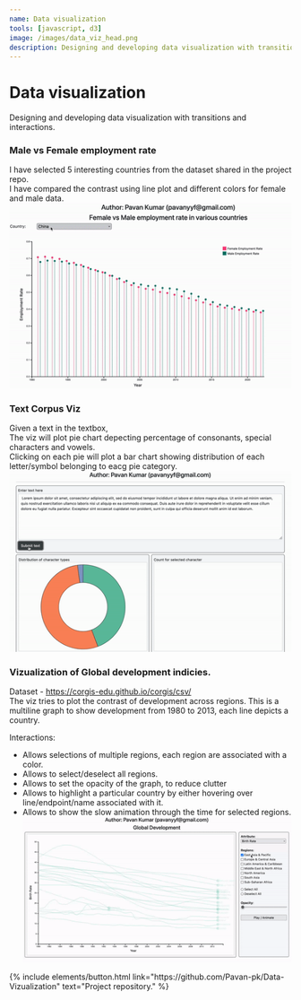 ```yaml
---
name: Data visualization 
tools: [javascript, d3]
image: /images/data_viz_head.png
description: Designing and developing data visualization with transitions and interactions.
---
```


# Data visualization  
Designing and developing data visualization with transitions and interactions.

### Male vs Female employment rate

I have selected 5 interesting countries from the dataset shared in the project repo.  
I have compared the contrast using line plot and different colors for female and male data.  
![preview](/images/male_female.gif)  <br>

### Text Corpus Viz
Given a text in the textbox,  
The viz will plot pie chart depecting percentage of consonants, special characters and vowels.  
Clicking on each pie will plot a bar chart showing distribution of each letter/symbol belonging to eacg pie category.  
![preview](/images/text_corpus.gif)  <br>

### Vizualization of Global development indicies.
Dataset - https://corgis-edu.github.io/corgis/csv/  
The viz tries to plot the contrast of development across regions. This is a multiline graph to show development from 1980 to 2013, each line depicts a country.  

Interactions:  
- Allows selections of multiple regions, each region are associated with a color.
- Allows to select/deselect all regions.
- Allows to set the opacity of the graph, to reduce clutter
- Allows to highlight a particular country by either hovering over line/endpoint/name associated with it.
- Allows to show the slow animation through the time for selected regions.
![preview](/images/global_dev.gif)  <br> 

<p class="text-center">
{% include elements/button.html link="https://github.com/Pavan-pk/Data-Vizualization" text="Project repository." %}
</p>